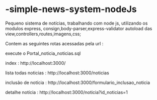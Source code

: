 # -simple-news-system-nodeJs

Pequeno sistema de notícias, trabalhando com node js, utilizando os modulos express, consign,body-parser,express-validator
autoload das view,controllers,routes,imagens,css;

Contem as seguintes rotas acessadas pela url : 

execute o Portal_noticia_noticias.sql

index : 
http://localhost:3000/

lista todas noticias :
http://localhost:3000/noticias

inclusão de notícia :
http://localhost:3000/formulario_inclusao_noticia

detalhe notícia :
http://localhost:3000/noticia?id_noticias=1



